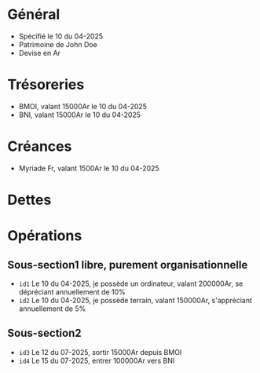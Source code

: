 # Général
* Spécifié le 10 du 04-2025
* Patrimoine de John Doe 
* Devise en Ar

# Trésoreries
* BMOI, valant 15000Ar le 10 du 04-2025
* BNI, valant 15000Ar le 10 du 04-2025

# Créances
* Myriade Fr, valant 1500Ar le 10 du 04-2025
 
# Dettes

# Opérations

## Sous-section1 libre, purement organisationnelle

* `id1` Le 10 du 04-2025, je possède un ordinateur, valant 200000Ar, se dépréciant annuellement de 10%
* `id2` Le 10 du 04-2025, je possède terrain, valant 150000Ar, s'appréciant annuellement de 5%

## Sous-section2
* `id3` Le 12 du 07-2025, sortir 15000Ar depuis BMOI
* `id4` Le 15 du 07-2025, entrer 100000Ar vers BNI